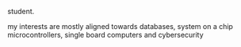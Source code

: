 student.

my interests are mostly aligned towards databases, system on a chip microcontrollers, single board computers and cybersecurity
